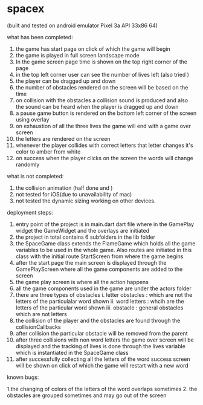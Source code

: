 # spacex

(built and tested on android emulator Pixel 3a API 33x86 64)

what has been completed:

1. the game has start page on click of which the game will begin
2. the game is played in full screen landscape mode
3. In the game screen page time is shown on the top right corner of the page
4. in the top left corner user can see the number of lives left (also tried )
5. the player can be dragged up and down 
6. the number of obstacles rendered on the screen will be based on the time 
7. on collision with the obstacles a collision sound is produced and also the sound can be heard when the player is dragged up and down
8. a pause game button is rendered on the bottom left corner of the screen using overlay
9. on exhaustion of all the three lives the game will end with a game over screen
10. the letters are rendered on the screen
11. whenever the player collides with correct letters that letter changes it's color to amber from white
12. on success when the player clicks on the screen the words will change randomly


what is not completed:

1. the collision animation (half done and )
2. not tested for iOS(due to unavailability of mac)
3. not tested the dynamic sizing working on other devices.

deployment steps:

1. entry point of the project is in main.dart dart file where in the GamePlay widget the GameWidget and the overlays are initiated
2. the project in total contains 6 subfolders in the lib folder
3. the SpaceGame class extends the FlameGame which holds all the game variables to be used in the whole game. Also routes are initiated in this class with the initial route StartScreen from where the game begins
4. after the start page the main screen is displayed through the GamePlayScreen where all the game components are added to the screen
5. the game play screen is where all the action happens
6. all the game components used in the game are under the actors folder
7. there are three types of obstacles 
    i.   letter obstacles : which are not the letters of the particulalar word shown
    ii.  word letters : whcih are the letters of the particular word shown
    iii. obstacle : general obstacles which are not letters
7. the collision of the player and the obstacles are found through the collisionCallbacks  
8. after collision the particular obstacle will be removed from the parent 
9. after three collisions with non word letters the game over screen will be displayed and the tracking of lives is done through the lives variable which is instantiated in the SpaceGame class 
10. after successfully collecting all the letters of the word success screen will be shown on click of which the game will restart with a new word

known bugs:

1.the changing of colors of the letters of the word overlaps sometimes
2. the obstacles are grouped sometimes and may go out of the screen 
